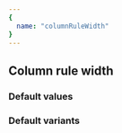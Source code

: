 ```yaml
---
{
  name: "columnRuleWidth"
}
---
```


## Column rule width

### Default values
<!-- defaults.values.start -->
<!-- defaults.values.end -->


### Default variants
<!-- defaults.variants.start -->
<!-- defaults.variants.end -->

